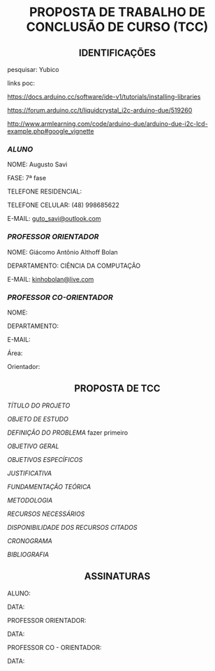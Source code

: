 <h1 align="center">PROPOSTA DE TRABALHO DE CONCLUSÃO DE CURSO (TCC)</h1>

<h2 align="center">IDENTIFICAÇÕES</h2>

pesquisar: 
Yubico

links poc:

https://docs.arduino.cc/software/ide-v1/tutorials/installing-libraries

https://forum.arduino.cc/t/liquidcrystal_i2c-arduino-due/519260

http://www.armlearning.com/code/arduino-due/arduino-due-i2c-lcd-example.php#google_vignette

### *ALUNO*
NOME: Augusto Savi

FASE: 7ª fase

TELEFONE RESIDENCIAL:

TELEFONE CELULAR: (48) 998685622

E-MAIL: guto_savi@outlook.com

### *PROFESSOR ORIENTADOR*

NOME: Giácomo Antônio Althoff Bolan

DEPARTAMENTO: CIÊNCIA DA COMPUTAÇÃO

E-MAIL: kinhobolan@live.com

### *PROFESSOR CO-ORIENTADOR*

NOME: 

DEPARTAMENTO:

E-MAIL:

Área: 

Orientador: 


<h2 align="center">PROPOSTA DE TCC</h2>

*TÍTULO DO PROJETO*



*OBJETO DE ESTUDO*



*DEFINIÇÃO DO PROBLEMA*
 fazer primeiro


*OBJETIVO GERAL*



*OBJETIVOS ESPECÍFICOS*



*JUSTIFICATIVA*



*FUNDAMENTAÇÃO TEÓRICA*



*METODOLOGIA*



*RECURSOS NECESSÁRIOS*



*DISPONIBILIDADE DOS RECURSOS CITADOS*



*CRONOGRAMA*



*BIBLIOGRAFIA*



<h2 align="center">ASSINATURAS</h2>

ALUNO:

DATA:

PROFESSOR ORIENTADOR:

DATA:

PROFESSOR CO - ORIENTADOR:

DATA:

